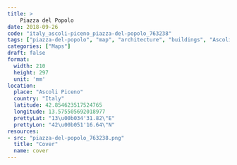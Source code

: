 ```yaml
---
title: > 
    Piazza del Popolo
date: 2018-09-26
code: "italy_ascoli-piceno_piazza-del-popolo_763238"
tags: ["piazza-del-popolo", "map", "architecture", "buildings", "Ascoli Piceno", "Italy"]
categories: ["Maps"]
draft: false
format:
  width: 210
  height: 297
  unit: 'mm'
location:
  place: "Ascoli Piceno"
  country: "Italy"
  latitude: 42.854623517524765
  longitude: 13.575505692018977
  prettyLat: "13\u00b034'31.82\"E"
  prettyLon: "42\u00b051'16.64\"N"
resources:
- src: "piazza-del-popolo_763238.png"
  title: "Cover"
  name: cover
---
```

